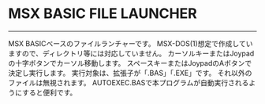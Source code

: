 # MSX BASIC FILE LAUNCHER
---
MSX BASICベースのファイルランチャーです。
MSX-DOS(1)想定で作成していますので、ディレクトリ等には対応していません。
カーソルキーまたはJoypadの十字ボタンでカーソル移動します。
スペースキーまたはJoypadのAボタンで決定し実行します。
実行対象は、拡張子が「.BAS」「.EXE」です。
それ以外のファイルは無視されます。
AUTOEXEC.BASで本プログラムが自動実行されるようにすると便利です。

